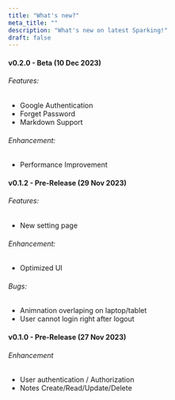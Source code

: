 ```yaml
---
title: "What's new?"
meta_title: ""
description: "What's new on latest Sparking!"
draft: false
---
```


#### v0.2.0 - Beta (10 Dec 2023)

###### Features:

- Google Authentication
- Forget Password
- Markdown Support

###### Enhancement:

- Performance Improvement

#### v0.1.2 - Pre-Release (29 Nov 2023)

###### Features:

- New setting page

###### Enhancement:

- Optimized UI

###### Bugs:

- Animnation overlaping on laptop/tablet
- User cannot login right after logout

#### v0.1.0 - Pre-Release (27 Nov 2023)

###### Enhancement

- User authentication / Authorization
- Notes Create/Read/Update/Delete
